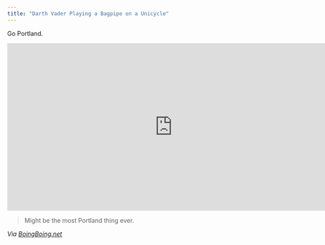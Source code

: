 ```yaml
---
title: "Darth Vader Playing a Bagpipe on a Unicycle"
---
```

<p>Go Portland.</p>
<p><iframe width="759" height="386" src="http://www.youtube.com/embed/4yTgMf1cOcQ" frameborder="0" allowfullscreen></iframe></p>
<blockquote><p>
  Might be the most Portland thing ever.
</p></blockquote>
<p><em>Via <a href="http://boingboing.net/2012/03/09/here-is-a-video-of-a-person-in.html">BoingBoing.net</a></em></p>
